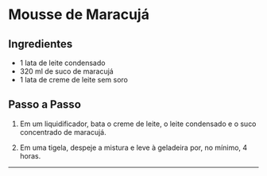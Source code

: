 # Mousse de Maracujá

## Ingredientes

* 1 lata de leite condensado
* 320 ml de suco de maracujá 
* 1 lata de creme de leite sem soro



## Passo a Passo

1. Em um liquidificador, bata o creme de leite, o leite condensado e o suco concentrado de maracujá.

2. Em uma tigela, despeje a mistura e leve à geladeira por, no mínimo, 4 horas.

---

